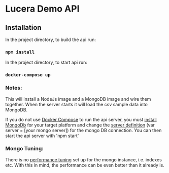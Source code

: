 # Lucera Demo API

## Installation

In the project directory, to build the api run:

### `npm install`

In the project directory, to start api run:

### `docker-compose up`

### Notes:
This will install a NodeJs image and a MongoDB image and wire them together. When the server starts it will load the csv sample data into MongoDB.

If you do not use <a href="https://docs.docker.com/compose/">Docker Compose</a> to run the api server, you must <a href="https://www.mongodb.com/download-center/communityon">install MongoDb</a> for your target platform and change the <a href="https://github.com/mars5887/lucera/blob/master/api/lucera-demo-api/src/data/persist/index.js">server definition</a> (var server = [your mongo server]) for the mongo DB connection. You can then start the api server with 'npm start'

### Mongo Tuning:
There is no <a href="https://docs.mongodb.com/manual/administration/analyzing-mongodb-performance/" >performance tuning</a> set up for the mongo instance, i.e. indexes etc. With this in mind, the performance can be even better than it already is.
